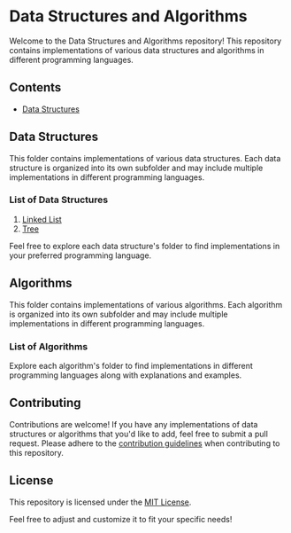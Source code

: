 # Data Structures and Algorithms

Welcome to the Data Structures and Algorithms repository! This repository contains implementations of various data structures and algorithms in different programming languages.

## Contents

- [Data Structures](#data-structures)

## Data Structures

This folder contains implementations of various data structures. Each data structure is organized into its own subfolder and may include multiple implementations in different programming languages.

### List of Data Structures

1. [Linked List](data_structures/linked_list/)
2. [Tree](data_structures/tree/)


Feel free to explore each data structure's folder to find implementations in your preferred programming language.

## Algorithms

This folder contains implementations of various algorithms. Each algorithm is organized into its own subfolder and may include multiple implementations in different programming languages.

### List of Algorithms


Explore each algorithm's folder to find implementations in different programming languages along with explanations and examples.

## Contributing

Contributions are welcome! If you have any implementations of data structures or algorithms that you'd like to add, feel free to submit a pull request. Please adhere to the [contribution guidelines](CONTRIBUTING.md) when contributing to this repository.

## License

This repository is licensed under the [MIT License](LICENSE).

Feel free to adjust and customize it to fit your specific needs!
